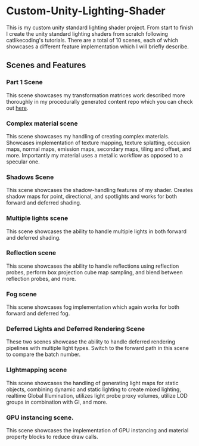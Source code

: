 # Custom-Unity-Lighting-Shader
This is my custom unity standard lighting shader project. From start to finish I create the unity standard lighting shaders from scratch following catlikecoding's tutorials. There are a total of 10 scenes, each of which showcases a different feature implementation which I will briefly describe. 

## Scenes and Features
### Part 1 Scene
This scene showcases my transformation matrices work described more thoroughly in my procedurally generated content repo which you can check out [here](https://github.com/CasonHarrison/Procedural-Content-Generation-Projects).

### Complex material scene
This scene showcases my handling of creating complex materials. Showcases implementation of texture mapping, texture splatting, occusion maps, normal maps, emission maps, secondary maps, tiling and offset, and more. Importantly my material uses a metallic workflow as opposed to a specular one.

### Shadows Scene
This scene showcases the shadow-handling features of my shader. Creates shadow maps for point, directional, and spotlights and works for both forward and deferred shading.

### Multiple lights scene
This scene showcases the ability to handle multiple lights in both forward and deferred shading.

### Reflection scene
This scene showcases the ability to handle reflections using reflection probes, perform box projection cube map sampling, and blend between reflection probes, and more.

### Fog scene
This scene showcases fog implementation which again works for both forward and deferred fog.

### Deferred Lights and Deferred Rendering Scene
These two scenes showcase the ability to handle deferred rendering pipelines with multiple light types. Switch to the forward path in this scene to compare the batch number.

### LIghtmapping scene
This scene showcases the handling of generating light maps for static objects, combining dynamic and static lighting to create mixed lighting, realtime Global Illumination, utilizes light probe proxy volumes, utilize LOD groups in combination with GI, and more.

### GPU instancing scene.
This scene showcases the implementation of GPU instancing and material property blocks to reduce draw calls.
